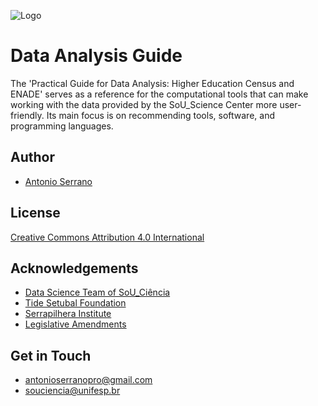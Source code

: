 
![Logo](https://souciencia.unifesp.br/images/logos/Sou_Cincia_RGB_1Linha_Oficial_Color.png)

#  Data Analysis Guide

The 'Practical Guide for Data Analysis: Higher Education Census and ENADE' serves as a reference for the computational tools that can make working with the data provided by the SoU_Science Center more user-friendly. Its main focus is on recommending tools, software, and programming languages.

## Author

- [Antonio Serrano](https://www.linkedin.com/in/antoniogsserrano/)

## License

[Creative Commons Attribution 4.0 International](https://creativecommons.org/licenses/by/4.0/)

## Acknowledgements

 - [Data Science Team of SoU_Ciência](https://souciencia.unifesp.br/sobre)
 - [Tide Setubal Foundation](https://fundacaotidesetubal.org.br/tide-setubal-foundation/)
 - [Serrapilhera Institute](https://serrapilheira.org/en/)
 - [Legislative Amendments](https://www2.camara.leg.br/english/the-national-congress-1/types-of-legislation)

## Get in Touch

- antonioserranopro@gmail.com 
- souciencia@unifesp.br

